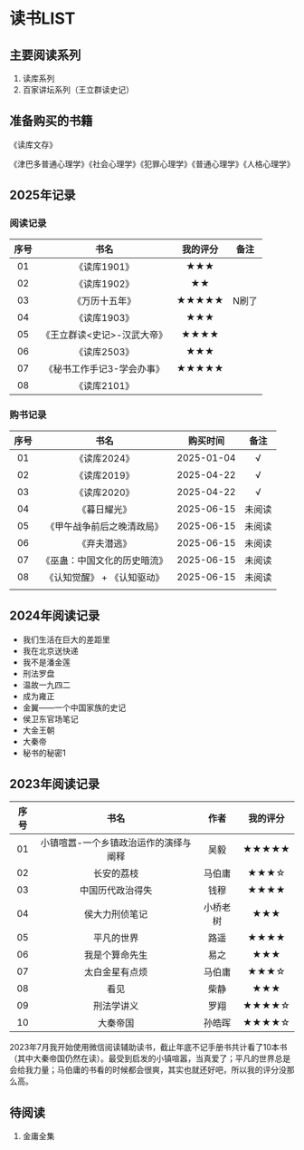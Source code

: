 # 读书LIST

## 主要阅读系列

1. 读库系列
1. 百家讲坛系列（王立群读史记）



## 准备购买的书籍

《读库文存》

《津巴多普通心理学》《社会心理学》《犯罪心理学》《普通心理学》《人格心理学》

## 2025年记录

### 阅读记录

| 序号 |            书名             | 我的评分 | 备注  |
| :--: | :-------------------------: | :------: | :---: |
|  01  |        《读库1901》         |   ★★★    |       |
|  02  |        《读库1902》         |    ★★    |       |
|  03  |       《万历十五年》        |  ★★★★★   | N刷了 |
|  04  |        《读库1903》         |   ★★★    |       |
|  05  | 《王立群读<史记>-汉武大帝》 |   ★★★★   |       |
|  06  |        《读库2503》         |   ★★★    |       |
|  07  | 《秘书工作手记3-学会办事》  |  ★★★★★   |       |
|  08  |        《读库2101》         |          |       |

### 购书记录

| 序号 |             书名             |  购买时间  |  备注  |
| :--: | :--------------------------: | :--------: | :----: |
|  01  |         《读库2024》         | 2025-01-04 |   √    |
|  02  |         《读库2019》         | 2025-04-22 |   √    |
|  03  |         《读库2020》         | 2025-04-22 |   √    |
|  04  |         《暮日耀光》         | 2025-06-15 | 未阅读 |
|  05  |  《甲午战争前后之晚清政局》  | 2025-06-15 | 未阅读 |
|  06  |         《弃夫潜逃》         | 2025-06-15 | 未阅读 |
|  07  | 《巫蛊：中国文化的历史暗流》 | 2025-06-15 | 未阅读 |
|  08  | 《认知觉醒》 + 《认知驱动》  | 2025-06-15 | 未阅读 |
|      |                              |            |        |



## 2024年阅读记录

* 我们生活在巨大的差距里
* 我在北京送快递
* 我不是潘金莲
* 刑法罗盘
* 温故一九四二
* 成为雍正
* 金翼——一个中国家族的史记
* 侯卫东官场笔记
* 大金王朝
* 大秦帝
* 秘书的秘密1

## 2023年阅读记录

| 序号 |                 书名                  |   作者   | 我的评分 |
| :--: | :-----------------------------------: | :------: | :------: |
|  01  | 小镇喧嚣-一个乡镇政治运作的演绎与阐释 |   吴毅   |  ★★★★★   |
|  02  |              长安的荔枝               |  马伯庸  |   ★★★☆   |
|  03  |           中国历代政治得失            |   钱穆   |   ★★★★   |
|  04  |            侯大力刑侦笔记             | 小桥老树 |   ★★★    |
|  05  |              平凡的世界               |   路遥   |   ★★★★   |
|  06  |            我是个算命先生             |   易之   |   ★★★    |
|  07  |            太白金星有点烦             |  马伯庸  |   ★★★☆   |
|  08  |                 看见                  |   柴静   |   ★★★    |
|  09  |              刑法学讲义               |   罗翔   |  ★★★★☆   |
|  10  |               大秦帝国                |  孙皓晖  |  ★★★★☆   |

2023年7月我开始使用微信阅读辅助读书，截止年底不记手册书共计看了10本书（其中大秦帝国仍然在读）。最受到启发的小镇喧嚣，当真爱了；平凡的世界总是会给我力量；马伯庸的书看的时候都会很爽，其实也就还好吧，所以我的评分没那么高。









## 待阅读

1. 金庸全集
